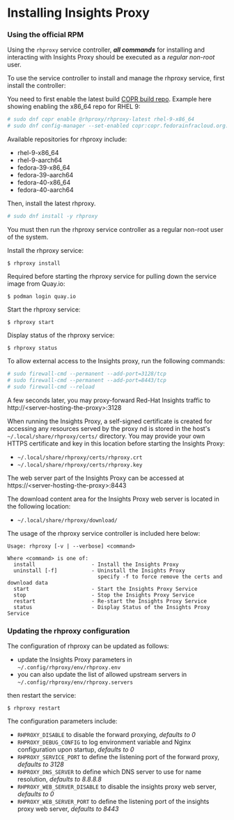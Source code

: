 # Installing Insights Proxy

### Using the official RPM

Using the `rhproxy` service controller, ***all commands*** for installing and interacting with Insights Proxy should be executed as a *regular non-root* user. 

To use the service controller to install and manage the rhproxy service, first install the controller:

You need to first enable the latest build [COPR build repo](https://copr.fedorainfracloud.org/coprs/g/rhproxy/rhproxy-latest). Example here showing enabling the x86_64 repo for RHEL 9:

```sh
# sudo dnf copr enable @rhproxy/rhproxy-latest rhel-9-x86_64
# sudo dnf config-manager --set-enabled copr:copr.fedorainfracloud.org:group_rhproxy:rhproxy-latest
```

Available repositories for rhproxy include:

- rhel-9-x86_64
- rhel-9-aarch64
- fedora-39-x86_64
- fedora-39-aarch64
- fedora-40-x86_64
- fedora-40-aarch64


Then, install the latest rhproxy.

```sh
# sudo dnf install -y rhproxy
```

You must then run the rhproxy service controller as a regular non-root user of the system.

Install the rhproxy service:

```
$ rhproxy install
```

Required before starting the rhproxy service for pulling down the
service image from Quay.io:

```
$ podman login quay.io  
```


Start the rhproxy service:
```
$ rhproxy start
```

Display status of the rhproxy service:
```
$ rhproxy status
```

To allow external access to the Insights proxy, run the following commands:

```sh
# sudo firewall-cmd --permanent --add-port=3128/tcp 
# sudo firewall-cmd --permanent --add-port=8443/tcp
# sudo firewall-cmd --reload
```

A few seconds later, you may proxy-forward Red-Hat Insights traffic to http://\<server-hosting-the-proxy\>:3128

When running the Insights Proxy, a self-signed certificate is created for accessing any resources served by the proxy 
nd is stored in the host's `~/.local/share/rhproxy/certs/` directory. You may provide your own
HTTPS certificate and key in this location before starting the Insights Proxy:

- `~/.local/share/rhproxy/certs/rhproxy.crt`
- `~/.local/share/rhproxy/certs/rhproxy.key`

The web server part of the Insights Proxy can be accessed at https://\<server-hosting-the-proxy\>:8443

The download content area for the Insights Proxy web server is located in the following location:

- `~/.local/share/rhproxy/download/`

The usage of the rhproxy service controller is included here below:

```
Usage: rhproxy [-v | --verbose] <command>

Where <command> is one of:
  install                  - Install the Insights Proxy
  uninstall [-f]           - Uninstall the Insights Proxy
                             specify -f to force remove the certs and download data
  start                    - Start the Insights Proxy Service
  stop                     - Stop the Insights Proxy Service
  restart                  - Re-start the Insights Proxy Service
  status                   - Display Status of the Insights Proxy Service
```

### Updating the rhproxy configuration

The configuration of rhproxy can be updated as follows:

- update the Insights Proxy parameters in `~/.config/rhproxy/env/rhproxy.env` 
- you can also update the list of allowed upstream servers in `~/.config/rhproxy/env/rhproxy.servers`

then restart the service:

```
$ rhproxy restart
```

The configuration parameters include:

- `RHPROXY_DISABLE` to disable the forward proxying, _defaults to 0_
- `RHPROXY_DEBUG_CONFIG` to log environment variable and Nginx configuration upon startup, _defaults to 0_
- `RHPROXY_SERVICE_PORT` to define the listening port of the forward proxy, _defaults to 3128_
- `RHPROXY_DNS_SERVER` to define which DNS server to use for name resolution, _defaults to 8.8.8.8_
- `RHPROXY_WEB_SERVER_DISABLE` to disable the insights proxy web server, _defaults to 0_
- `RHPROXY_WEB_SERVER_PORT` to define the listening port of the insights proxy web server, _defaults to 8443_



